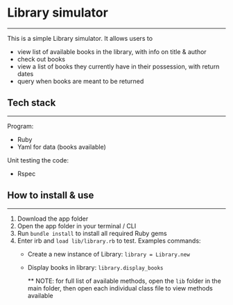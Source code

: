 # **Library simulator**
-------
This is a simple Library simulator. It allows users to
* view list of available books in the library, with info on title & author
* check out books
* view a list of books they currently have in their possession, with return dates
* query when books are meant to be returned

## Tech stack
-------
Program:
* Ruby
* Yaml for data (books available)

Unit testing the code:
* Rspec 

## How to install & use
-------
1. Download the app folder
2. Open the app folder in your terminal / CLI
3. Run `bundle install` to install all required Ruby gems
4. Enter irb and `load lib/library.rb` to test. Examples commands:
    * Create a new instance of Library: `library = Library.new`
    * Display books in library: `library.display_books`

        ** NOTE: for full list of available methods, open the `lib` folder in the main folder, then open each individual class file to view methods available